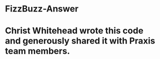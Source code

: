 # FizzBuzz-Answer

# Christ Whitehead wrote this code and generously shared it with Praxis team members.
